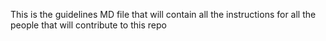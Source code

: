 This is the guidelines MD file that will contain all the instructions for all the people that will contribute to this repo
